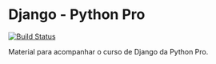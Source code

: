 # Django - Python Pro

[![Build Status](https://travis-ci.org/lucaspolo/curso-django.svg?branch=master)](https://travis-ci.org/lucaspolo/curso-django)

Material para acompanhar o curso de Django da Python Pro.